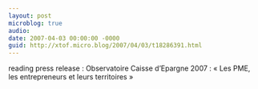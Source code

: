 ```yaml
---
layout: post
microblog: true
audio: 
date: 2007-04-03 00:00:00 -0000
guid: http://xtof.micro.blog/2007/04/03/t18286391.html
---
```

reading press release : Observatoire Caisse d’Epargne 2007 :
« Les PME, les entrepreneurs et leurs territoires »
